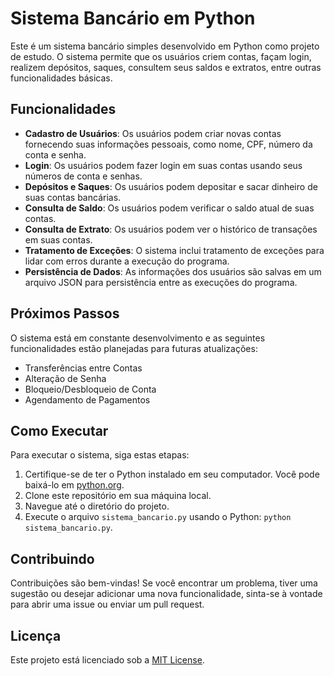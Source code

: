 # Sistema Bancário em Python

Este é um sistema bancário simples desenvolvido em Python como projeto de estudo. O sistema permite que os usuários criem contas, façam login, realizem depósitos, saques, consultem seus saldos e extratos, entre outras funcionalidades básicas.

## Funcionalidades

- **Cadastro de Usuários**: Os usuários podem criar novas contas fornecendo suas informações pessoais, como nome, CPF, número da conta e senha.
- **Login**: Os usuários podem fazer login em suas contas usando seus números de conta e senhas.
- **Depósitos e Saques**: Os usuários podem depositar e sacar dinheiro de suas contas bancárias.
- **Consulta de Saldo**: Os usuários podem verificar o saldo atual de suas contas.
- **Consulta de Extrato**: Os usuários podem ver o histórico de transações em suas contas.
- **Tratamento de Exceções**: O sistema inclui tratamento de exceções para lidar com erros durante a execução do programa.
- **Persistência de Dados**: As informações dos usuários são salvas em um arquivo JSON para persistência entre as execuções do programa.

## Próximos Passos

O sistema está em constante desenvolvimento e as seguintes funcionalidades estão planejadas para futuras atualizações:

- Transferências entre Contas
- Alteração de Senha
- Bloqueio/Desbloqueio de Conta
- Agendamento de Pagamentos

## Como Executar

Para executar o sistema, siga estas etapas:

1. Certifique-se de ter o Python instalado em seu computador. Você pode baixá-lo em [python.org](https://www.python.org/).
2. Clone este repositório em sua máquina local.
3. Navegue até o diretório do projeto.
4. Execute o arquivo `sistema_bancario.py` usando o Python: `python sistema_bancario.py`.

## Contribuindo

Contribuições são bem-vindas! Se você encontrar um problema, tiver uma sugestão ou desejar adicionar uma nova funcionalidade, sinta-se à vontade para abrir uma issue ou enviar um pull request.

## Licença

Este projeto está licenciado sob a [MIT License](LICENSE).
